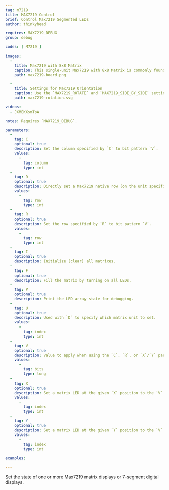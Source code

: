 ```yaml
---
tag: m7219
title: MAX7219 Control
brief: Control Max7219 Segmented LEDs
author: thinkyhead

requires: MAX7219_DEBUG
group: debug

codes: [ M7219 ]

images:
  -
    title: Max7219 with 8x8 Matrix
    caption: This single-unit Max7219 with 8x8 Matrix is commonly found online in both assembled and kit form for only a few dollars.
    path: max7219-board.png

  -
    title: Settings for Max7219 Orientation
    caption: Use the `MAX7219_ROTATE` and `MAX7219_SIDE_BY_SIDE` settings that best suit the orientation of your matrix according to this chart.
    path: max7219-rotation.svg

videos:
  - JXMEKXsmTpA

notes: Requires `MAX7219_DEBUG`.

parameters:
  -
    tag: C
    optional: true
    description: Set the column specified by `C` to bit pattern `V`.
    values:
      -
        tag: column
        type: int
  -
    tag: D
    optional: true
    description: Directly set a Max7219 native row (on the unit specified by `U`) to the 8-bit pattern `V`.
    values:
      -
        tag: row
        type: int
  -
    tag: R
    optional: true
    description: Set the row specified by `R` to bit pattern `V`.
    values:
      -
        tag: row
        type: int
  -
    tag: I
    optional: true
    description: Initialize (clear) all matrixes.
  -
    tag: F
    optional: true
    description: Fill the matrix by turning on all LEDs.
  -
    tag: P
    optional: true
    description: Print the LED array state for debugging.
  -
    tag: U
    optional: true
    description: Used with `D` to specify which matrix unit to set.
    values:
      -
        tag: index
        type: int
  -
    tag: V
    optional: true
    description: Value to apply when using the `C`, `R`, or `X`/`Y` parameters.
    values:
      -
        tag: bits
        type: long
  -
    tag: X
    optional: true
    description: Set a matrix LED at the given `X` position to the `V` value. If no `V` is given, toggle the LED state.
    values:
      -
        tag: index
        type: int
  -
    tag: Y
    optional: true
    description: Set a matrix LED at the given `Y` position to the `V` value. If no `V` is given, toggle the LED state.
    values:
      -
        tag: index
        type: int

examples:

---
```


Set the state of one or more Max7219 matrix displays or 7-segment digital displays.
